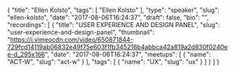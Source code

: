 {
  "title": "Ellen Kolsto",
  "tags": [
    "Ellen Kolsto"
  ],
  "type": "speaker",
  "slug": "ellen-kolsto",
  "date": "2017-08-06T16:24:37",
  "draft": false,
  "bio": "",
  "recordings": [
    {
      "title": "USER EXPERIENCE AND DESIGN PANEL",
      "slug": "user-experience-and-design-panel",
      "thumbnail": "https://i.vimeocdn.com/video/650871844-729fcd14119ab06832e49f75e603f1fb345216b4abbca42a819a2d830f0240ee-d_295x166",
      "date": "2017-08-06T16:24:37",
      "meetups": [
        {
          "name": "ACT-W",
          "slug": "act-w"
        }
      ],
      "tags": [
        {
          "name": "UX",
          "slug": "ux"
        }
      ]
    }
  ]
}